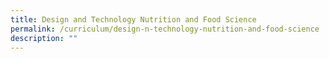 ```yaml
---
title: Design and Technology Nutrition and Food Science
permalink: /curriculum/design-n-technology-nutrition-and-food-science
description: ""
---
```

